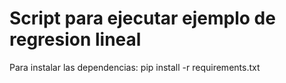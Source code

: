 # Script para ejecutar ejemplo de regresion lineal

Para instalar las dependencias: pip install -r requirements.txt